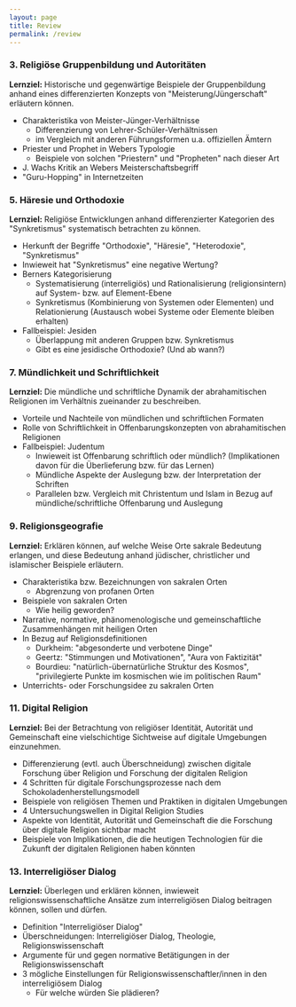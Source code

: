 ```yaml
---
layout: page
title: Review
permalink: /review
---
```


### 3. Religiöse Gruppenbildung und Autoritäten	
**Lernziel:** Historische und gegenwärtige Beispiele der Gruppenbildung anhand eines differenzierten Konzepts von "Meisterung/Jüngerschaft" erläutern können.

- Charakteristika von Meister-Jünger-Verhältnisse
  - Differenzierung von Lehrer-Schüler-Verhältnissen
  - im Vergleich mit anderen Führungsformen u.a. offiziellen Ämtern
- Priester und Prophet in Webers Typologie
  - Beispiele von solchen "Priestern" und "Propheten" nach dieser Art
- J. Wachs Kritik an Webers Meisterschaftsbegriff
- "Guru-Hopping" in Internetzeiten

### 5. Häresie und Orthodoxie	
**Lernziel:** Religiöse Entwicklungen anhand differenzierter Kategorien des "Synkretismus" systematisch betrachten zu können. 

- Herkunft der Begriffe "Orthodoxie", "Häresie", "Heterodoxie", "Synkretismus"
- Inwieweit hat "Synkretismus" eine negative Wertung?
- Berners Kategorisierung
  - Systematisierung (interreligiös) und Rationalisierung (religionsintern) auf System- bzw. auf Element-Ebene
  - Synkretismus (Kombinierung von Systemen oder Elementen) und Relationierung (Austausch wobei Systeme oder Elemente bleiben erhalten)
- Fallbeispiel: Jesiden
  - Überlappung mit anderen Gruppen bzw. Synkretismus
  - Gibt es eine jesidische Orthodoxie? (Und ab wann?)
	
### 7. Mündlichkeit und Schriftlichkeit
**Lernziel:** Die mündliche und schriftliche Dynamik der abrahamitischen Religionen im Verhältnis zueinander zu beschreiben.

- Vorteile und Nachteile von mündlichen und schriftlichen Formaten
- Rolle von Schriftlichkeit in Offenbarungskonzepten von abrahamitischen Religionen
- Fallbeispiel: Judentum
  - Inwieweit ist Offenbarung schriftlich oder mündlich? (Implikationen davon für die Überlieferung bzw. für das Lernen)
  - Mündliche Aspekte der Auslegung bzw. der Interpretation der Schriften
  - Parallelen bzw. Vergleich mit Christentum und Islam in Bezug auf mündliche/schriftliche Offenbarung und Auslegung

### 9. Religionsgeografie	
**Lernziel:** Erklären können, auf welche Weise Orte sakrale Bedeutung erlangen, und diese Bedeutung anhand jüdischer, christlicher und islamischer Beispiele erläutern.

- Charakteristika bzw. Bezeichnungen von sakralen Orten
  - Abgrenzung von profanen Orten
- Beispiele von sakralen Orten
  - Wie heilig geworden?
- Narrative, normative, phänomenologische und gemeinschaftliche Zusammenhängen mit heiligen Orten
- In Bezug auf Religionsdefinitionen
  - Durkheim: "abgesonderte und verbotene Dinge"
  - Geertz: "Stimmungen und Motivationen", "Aura von Faktizität"
  - Bourdieu: "natürlich-übernatürliche Struktur des Kosmos", "privilegierte Punkte im kosmischen wie im politischen Raum"
- Unterrichts- oder Forschungsidee zu sakralen Orten

### 11. Digital Religion	
**Lernziel:** Bei der Betrachtung von religiöser Identität, Autorität und Gemeinschaft eine vielschichtige Sichtweise auf digitale Umgebungen einzunehmen.

- Differenzierung (evtl. auch Überschneidung) zwischen digitale Forschung über Religion und Forschung der digitalen Religion
- 4 Schritten für digitale Forschungsprozesse nach dem Schokoladenherstellungsmodell
- Beispiele von religiösen Themen und Praktiken in digitalen Umgebungen
- 4 Untersuchungswellen in Digital Religion Studies
- Aspekte von Identität, Autorität und Gemeinschaft die die Forschung über digitale Religion sichtbar macht
- Beispiele von Implikationen, die die heutigen Technologien für die Zukunft der digitalen Religionen haben könnten

### 13. Interreligiöser Dialog	
**Lernziel:** Überlegen und erklären können, inwieweit religionswissenschaftliche Ansätze zum interreligiösen Dialog beitragen können, sollen und dürfen.

- Definition "Interreligiöser Dialog"
- Überschneidungen: Interreligiöser Dialog, Theologie, Religionswissenschaft
- Argumente für und gegen normative Betätigungen in der Religionswissenschaft
- 3 mögliche Einstellungen für Religionswissenschaftler/innen in den interreligiösem Dialog
  - Für welche würden Sie plädieren? 